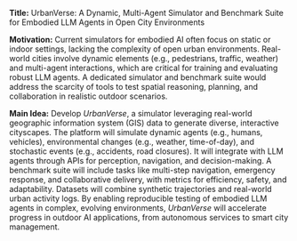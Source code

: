 **Title:** UrbanVerse: A Dynamic, Multi-Agent Simulator and Benchmark Suite for Embodied LLM Agents in Open City Environments  

**Motivation:** Current simulators for embodied AI often focus on static or indoor settings, lacking the complexity of open urban environments. Real-world cities involve dynamic elements (e.g., pedestrians, traffic, weather) and multi-agent interactions, which are critical for training and evaluating robust LLM agents. A dedicated simulator and benchmark suite would address the scarcity of tools to test spatial reasoning, planning, and collaboration in realistic outdoor scenarios.  

**Main Idea:** Develop *UrbanVerse*, a simulator leveraging real-world geographic information system (GIS) data to generate diverse, interactive cityscapes. The platform will simulate dynamic agents (e.g., humans, vehicles), environmental changes (e.g., weather, time-of-day), and stochastic events (e.g., accidents, road closures). It will integrate with LLM agents through APIs for perception, navigation, and decision-making. A benchmark suite will include tasks like multi-step navigation, emergency response, and collaborative delivery, with metrics for efficiency, safety, and adaptability. Datasets will combine synthetic trajectories and real-world urban activity logs. By enabling reproducible testing of embodied LLM agents in complex, evolving environments, *UrbanVerse* will accelerate progress in outdoor AI applications, from autonomous services to smart city management.